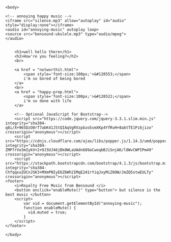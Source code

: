 <!DOCTYPE html>
<html lang="en">
    <head>
        <link href="https://stackpath.bootstrapcdn.com/bootstrap/4.1.3/css/bootstrap.min.css" rel="stylesheet">
        <link href="styles.css" rel="stylesheet">
        <title>A Waste of Space</title>
        <!-- responsive web design -->
        <meta name="viewport" content="width=device-width, initial-scale=1, shrink-to-fit=no">
    </head>

    <body>

    <!-- annoying happy music -->
    <iframe src="silence.mp3" allow="autoplay" id="audio" style="display:none"></iframe>
    <audio id="annoying-music" autoplay loop>
    <source src="bensound-ukulele.mp3" type="audio/mpeg">
    </audio>


        <h1>well hello there</h1>
        <h2>How're you feeling?</h2>
        <br>

        <a href = "notworthit.html">
            <span style='font-size:100px;'>&#128553;</span>
            i'm so bored of being bored
        </a>
        <br>
        <a href = "happy-prep.html">
            <span style='font-size:100px;'>&#128522;</span>
            i'm so done with life
        </a>

        <!-- Optional JavaScript for Bootstrap-->
        <script src="https://code.jquery.com/jquery-3.3.1.slim.min.js" integrity="sha384-q8i/X+965DzO0rT7abK41JStQIAqVgRVzpbzo5smXKp4YfRvH+8abtTE1Pi6jizo" crossorigin="anonymous"></script>
        <script src="https://cdnjs.cloudflare.com/ajax/libs/popper.js/1.14.3/umd/popper.min.js" integrity="sha384-ZMP7rVo3mIykV+2+9J3UJ46jBk0WLaUAdn689aCwoqbBJiSnjAK/l8WvCWPIPm49" crossorigin="anonymous"></script>
        <script src="https://stackpath.bootstrapcdn.com/bootstrap/4.1.3/js/bootstrap.min.js" integrity="sha384-ChfqqxuZUCnJSK3+MXmPNIyE6ZbWh2IMqE241rYiqJxyMiZ6OW/JmZQ5stwEULTy" crossorigin="anonymous"></script>
    <footer>
        <i>Royalty Free Music from Bensound </i>
        <button onclick="enableMute()" type="button"> but silence is the best music </button>
        <script>
            var vid = document.getElementById("annoying-music");
            function enableMute() {
              vid.muted = true;
            }
        </script>
    </footer>

    </body>

</html>

